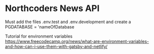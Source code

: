 # Northcoders News API

Must add the files .env.test and .env.development and create a PGDATABASE = 'nameOfDatabase

Tutorial for environment variables https://www.freecodecamp.org/news/what-are-environment-variables-and-how-can-i-use-them-with-gatsby-and-netlify/ 
